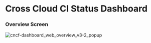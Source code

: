 # Cross Cloud CI Status Dashboard

### Overview Screen

![cncf-dashboard_web_overview_v3-2_popup](https://user-images.githubusercontent.com/11701267/29288838-f49478f8-80ff-11e7-8bc5-40e94aac72e9.png)
